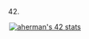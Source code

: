42.

[![aherman's 42 stats](https://badge42.vercel.app/api/v2/clabd2fg200300fjs5mmcw651/stats?cursusId=21&coalitionId=192)](https://github.com/JaeSeoKim/badge42)
